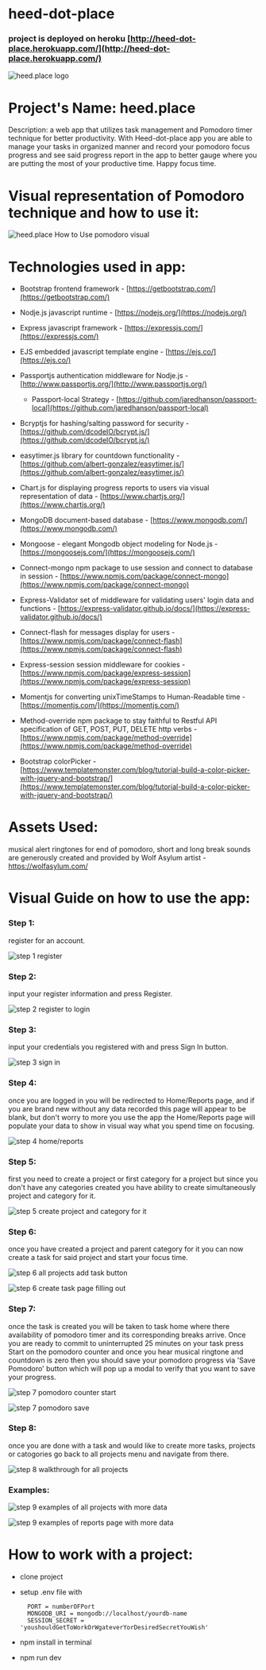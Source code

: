 # heed-dot-place

### project is deployed on heroku [http://heed-dot-place.herokuapp.com/](http://heed-dot-place.herokuapp.com/)

![heed.place logo](README-assets/logo.png)
# Project&#39;s Name: heed.place

Description: a web app that utilizes task management and Pomodoro timer technique for better productivity. With Heed-dot-place app you are able to manage your tasks in organized manner and record your pomodoro focus progress and see said progress report in the app to better gauge where you are putting the most of your productive time. Happy focus time.

# Visual representation of Pomodoro technique and how to use it:

![heed.place How to Use pomodoro visual](README-assets/How_to_use_pomodoro-technique.png)

# Technologies used in app:

- Bootstrap frontend framework - [https://getbootstrap.com/](https://getbootstrap.com/)
- Nodje.js javascript runtime - [https://nodejs.org/](https://nodejs.org/)
- Express javascript framework - [https://expressjs.com/](https://expressjs.com/)
- EJS embedded javascript template engine - [https://ejs.co/](https://ejs.co/)
- Passportjs authentication middleware for Nodje.js - [http://www.passportjs.org/](http://www.passportjs.org/)
  - Passport-local Strategy - [https://github.com/jaredhanson/passport-local](https://github.com/jaredhanson/passport-local)

- Bcryptjs for hashing/salting password for security - [https://github.com/dcodeIO/bcrypt.js/](https://github.com/dcodeIO/bcrypt.js/)
- easytimer.js library for countdown functionality - [https://github.com/albert-gonzalez/easytimer.js/](https://github.com/albert-gonzalez/easytimer.js/)
- Chart.js for displaying progress reports to users via visual representation of data - [https://www.chartjs.org/](https://www.chartjs.org/)
- MongoDB document-based database - [https://www.mongodb.com/](https://www.mongodb.com/)
- Mongoose - elegant Mongodb object modeling for Node.js - [https://mongoosejs.com/](https://mongoosejs.com/)
- Connect-mongo npm package to use session and connect to database in session - [https://www.npmjs.com/package/connect-mongo](https://www.npmjs.com/package/connect-mongo)
- Express-Validator set of middleware for validating users&#39; login data and functions - [https://express-validator.github.io/docs/](https://express-validator.github.io/docs/)
- Connect-flash for messages display for users - [https://www.npmjs.com/package/connect-flash](https://www.npmjs.com/package/connect-flash)
- Express-session session middleware for cookies - [https://www.npmjs.com/package/express-session](https://www.npmjs.com/package/express-session)
- Momentjs for converting unixTimeStamps to Human-Readable time - [https://momentjs.com/](https://momentjs.com/)
- Method-override npm package to stay faithful to Restful API specification of GET, POST, PUT, DELETE http verbs - [https://www.npmjs.com/package/method-override](https://www.npmjs.com/package/method-override)
- Bootstrap colorPicker - [https://www.templatemonster.com/blog/tutorial-build-a-color-picker-with-jquery-and-bootstrap/](https://www.templatemonster.com/blog/tutorial-build-a-color-picker-with-jquery-and-bootstrap/)


# Assets Used:
musical alert ringtones for end of pomodoro, short and long break sounds are generously created and provided by Wolf Asylum artist - https://wolfasylum.com/

# Visual Guide on how to use the app:

### Step 1:

register for an account.

![step 1 register](README-assets/visual-guide-annotated/step-1-home-to-register.png)

### Step 2:

input your register information and press Register.

![step 2 register to login](README-assets/visual-guide-annotated/step-2-register-page.png)

### Step 3:

input your credentials you registered with and press Sign In button.

![step 3 sign in](README-assets/visual-guide-annotated/step-3-login-page.png)

### Step 4:

once you are logged in you will be redirected to Home/Reports page, and if you are brand new without any data recorded this page will appear to be blank, but don't worry to more you use the app the Home/Reports page will populate your data to show in visual way what you spend time on focusing.

![step 4 home/reports](README-assets/visual-guide-annotated/step-4-logged-home-page.png)


### Step 5:

first you need to create a project or first category for a project but since you don't have any categories created you have ability to create simultaneously project and category for it.

![step 5 create project and category for it](README-assets/visual-guide-annotated/step-5-create-project-page.png)

### Step 6:

once you have created a project and parent category for it you can now create a task for said project and start your focus time.

![step 6 all projects add task button](README-assets/visual-guide-annotated/step-6-create-from-all-projects-a-task.png)

![step 6 create task page filling out](README-assets/visual-guide-annotated/step-6-create-task-page.png)

### Step 7:

once the task is created you will be taken to task home where there availability of pomodoro timer and its corresponding breaks arrive. Once you are ready to commit to uninterrupted 25 minutes on your task press Start on the pomodoro counter and once you hear musical ringtone and countdown is zero then you should save your pomodoro progress via 'Save Pomodoro' button which will pop up a modal to verify that you want to save your progress.

![step 7 pomodoro counter start](README-assets/visual-guide-annotated/step-7-task-pomodoro-couter-start.png)

![step 7 pomodoro save](README-assets/visual-guide-annotated/step-7-save-progress-pomodoro.png)

### Step 8:

once you are done with a task and would like to create more tasks, projects or catogories go back to all projects menu and navigate from there.

![step 8 walkthrough for all projects](README-assets/visual-guide-annotated/step-8-all-projects-walkthrough-annotations.png)

### Examples:

![step 9 examples of all projects with more data](README-assets/visual-guide-annotated/step-9-example-of-all-projects-with-data-page.png)

![step 9 examples of reports page with more data](README-assets/visual-guide-annotated/step-9-example-of-reports-page-with-data-page.png)   
   
# How to work with a project:

- clone project
- setup .env file with 
  	```
      PORT = numberOFPort
      MONGODB_URI = mongodb://localhost/yourdb-name
      SESSION_SECRET = 'youshouldGetToWorkOrWgateverYorDesiredSecretYouWish'
    ```
      
- npm install in terminal
- npm run dev